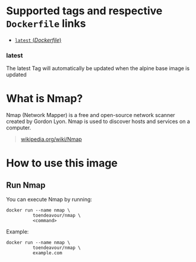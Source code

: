 # Supported tags and respective `Dockerfile` links

-	[`latest` (*Dockerfile*)](https://github.com/mettke/dockerfiles/blob/nmap/nmap/Dockerfile)

### latest

The latest Tag will automatically be updated when the alpine base image is updated

# What is Nmap?

Nmap (Network Mapper) is a free and open-source network scanner created by Gordon Lyon. Nmap is used to discover hosts and services on a computer.

> [wikipedia.org/wiki/Nmap](https://en.wikipedia.org/wiki/Nmap)

# How to use this image

## Run Nmap

You can execute Nmap by running:

```console
docker run --name nmap \
          toendeavour/nmap \
          <command>
```

Example:


```console
docker run --name nmap \
          toendeavour/nmap \
          example.com
```
